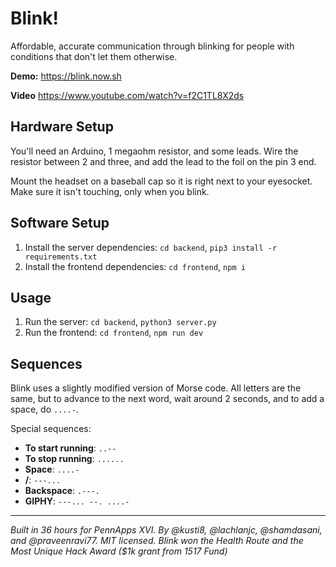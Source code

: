 # Blink!

Affordable, accurate communication through blinking for people with conditions that don't let them otherwise. 

**Demo:** https://blink.now.sh

**Video** https://www.youtube.com/watch?v=f2C1TL8X2ds

## Hardware Setup

You'll need an Arduino, 1 megaohm resistor, and some leads. Wire the resistor between 2 and three, and add the lead to the foil on the pin 3 end.

Mount the headset on a baseball cap so it is right next to your eyesocket. Make sure it isn't touching, only when you blink.

## Software Setup

1. Install the server dependencies: `cd backend`, `pip3 install -r requirements.txt`
2. Install the frontend dependencies: `cd frontend`, `npm i`

## Usage

1. Run the server: `cd backend`, `python3 server.py`
2. Run the frontend: `cd frontend`, `npm run dev`

## Sequences

Blink uses a slightly modified version of Morse code. All letters are the same, but to advance to the next word, wait around 2 seconds, and to add a space, do `....-`.

Special sequences:

- **To start running**: `..--`
- **To stop running**: `......`
- **Space**: `....-`
- **/**: `---...`
- **Backspace**: `.---.`
- **GIPHY**: `---... --. ....-`

---

*Built in 36 hours for PennApps XVI. By @kusti8, @lachlanjc, @shamdasani, and @praveenravi77. MIT licensed.*
*Blink won the Health Route and the Most Unique Hack Award ($1k grant from 1517 Fund)*
